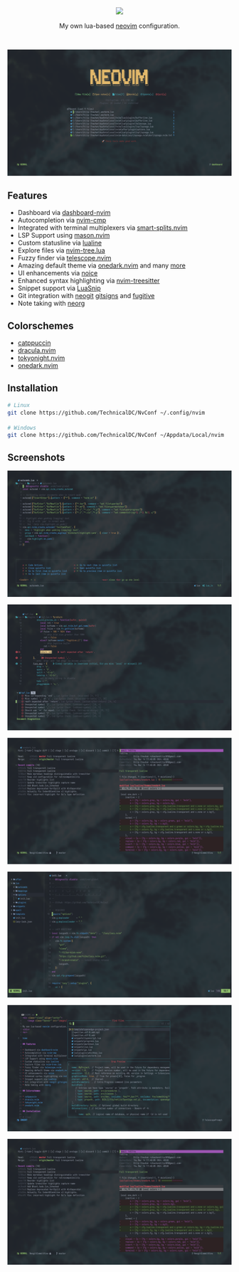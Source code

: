 <div class="class" align="center">
	<image class="banner" src="images/banner.png" style="width:400px;height:auto;">

My own lua-based [neovim](https://neovim.org/) configuration.
</div>
<br>

![home](https://github.com/TechnicalDC/NvConf/blob/main/images/dashboard.png)

## Features

* Dashboard via [dashboard-nvim](https://github.com/nvimdev/dashboard-nvim)
* Autocompletion via [nvim-cmp](https://github.com/hrsh7th/nvim-cmp)
* Integrated with terminal multiplexers via [smart-splits.nvim ](https://github.com/mrjones2014/smart-splits.nvim)
* LSP Support using [mason.nvim](https://github.com/williamboman/mason.nvim)
* Custom statusline via [lualine](https://github.com/nvim-lualine/lualine.nvim)
* Explore files via [nvim-tree.lua](https://github.com/nvim-tree/nvim-tree.lua)
* Fuzzy finder via [telescope.nvim](https://github.com/nvim-telescope/telescope.nvim)
* Amazing default theme via [onedark.nvim](https://github.com/navarasu/onedark.nvim) and many [more](https://github.com/TechnicalDC/NvConf#colorschemes)
* UI enhancements via [noice](https://github.com/folke/noice.nvim)
* Enhanced syntax highlighting via [nvim-treesitter](https://github.com/tree-sitter/tree-sitter)
* Snippet support via [LuaSnip](https://github.com/L3MON4D3/LuaSnip)
* Git integration with [neogit](https://github.com/NeogitOrg/neogit) [gitsigns](https://github.com/lewis6991/gitsigns.nvim) and [fugitive](https://github.com/tpope/vim-fugitive)
* Note taking with [neorg](https://github.com/nvim-neorg/neorg)

## Colorschemes

* [catppuccin](https://github.com/catppuccin/nvim)
* [dracula.nvim](https://github.com/TechnicalDC/dracula.nvim)
* [tokyonight.nvim](https://github.com/folke/tokyonight.nvim)
* [onedark.nvim](https://github.com/navarasu/onedark.nvim)

## Installation
```bash
# Linux
git clone https://github.com/TechnicalDC/NvConf ~/.config/nvim

# Windows
git clone https://github.com/TechnicalDC/NvConf ~/Appdata/Local/nvim
```

## Screenshots

![whichkey](https://github.com/TechnicalDC/NvConf/blob/main/images/whichkey.png)

![trouble](https://github.com/TechnicalDC/NvConf/blob/main/images/trouble.png)

![neogit](https://github.com/TechnicalDC/NvConf/blob/main/images/neogit.png)

![nvim-tree](https://github.com/TechnicalDC/NvConf/blob/main/images/nvim-tree.png)

![telescope](https://github.com/TechnicalDC/NvConf/blob/main/images/telescope.png)

![neogit](https://github.com/TechnicalDC/NvConf/blob/main/images/neogit.png)

